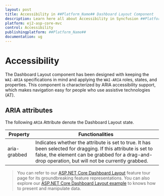 ```yaml
---
layout: post
title: Accessibility in ##Platform_Name## Dashboard Layout Component
description: Learn here all about Accessibility in Syncfusion ##Platform_Name## Dashboard Layout component of Syncfusion Essential JS 2 and more.
platform: ej2-asp-core-mvc
control: Accessibility
publishingplatform: ##Platform_Name##
documentation: ug
---
```



# Accessibility

The Dashboard Layout component has been designed with keeping the `WAI-ARIA` specifications in mind and applying the `WAI-ARIA` roles, states, and properties. This component is characterized by ARIA accessibility support, which makes navigation easy for people who use assistive technologies (AT).

## ARIA attributes

 The following `ARIA` Attribute denote the Dashboard Layout state.

 | **Property** | **Functionalities** |
| --- | --- |
| aria-grabbed | Indicates whether the attribute is set to true. It has been selected for dragging. If this attribute is set to false, the element can be grabbed for a drag-and-drop operation, but will not be currently grabbed.|

> You can refer to our [ASP.NET Core Dashboard Layout](https://www.syncfusion.com/aspnet-core-ui-controls/dashboard-layout) feature tour page for its groundbreaking feature representations. You can also explore our [ASP.NET Core Dashboard Layout example](https://ej2.syncfusion.com/aspnetcore/DashboardLayout/DefaultFunctionalities#/material) to knows how to present and manipulate data.